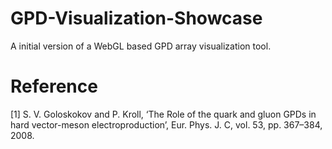 # GPD-Visualization-Showcase
A initial version of a WebGL based GPD array visualization tool.

# Reference
[1] S. V. Goloskokov and P. Kroll, ‘The Role of the quark and gluon GPDs in hard vector-meson electroproduction’, Eur. Phys. J. C, vol. 53, pp. 367–384, 2008.
